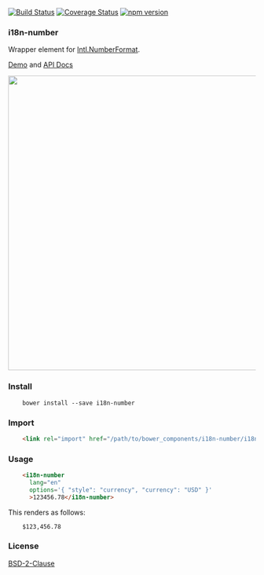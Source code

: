 [![Build Status](https://travis-ci.org/t2ym/i18n-number.svg?branch=master)](https://travis-ci.org/t2ym/i18n-number)
[![Coverage Status](https://coveralls.io/repos/github/t2ym/i18n-number/badge.svg?branch=master&build=26)](https://coveralls.io/github/t2ym/i18n-number?branch=master)
[![npm version](https://badge.fury.io/js/i18n-number.svg)](https://badge.fury.io/js/i18n-number)

### i18n-number

Wrapper element for [Intl.NumberFormat](https://developer.mozilla.org/en-US/docs/Web/JavaScript/Reference/Global_Objects/NumberFormat).

[Demo](https://www.webcomponents.org/element/t2ym/i18n-number/demo/demo/index.html) and [API Docs](https://www.webcomponents.org/element/t2ym/i18n-number/elements/i18n-number)

<img src="https://raw.githubusercontent.com/wiki/t2ym/i18n-number/i18n-number-demo.gif" width="600px">

### Install

```
    bower install --save i18n-number
```

### Import

```html
    <link rel="import" href="/path/to/bower_components/i18n-number/i18n-number.html">
```

### Usage

```html
    <i18n-number 
      lang="en"
      options='{ "style": "currency", "currency": "USD" }' 
      >123456.78</i18n-number>
```

This renders as follows:

```
    $123,456.78
```

### License

[BSD-2-Clause](https://github.com/t2ym/i18n-number/blob/master/LICENSE.md)
